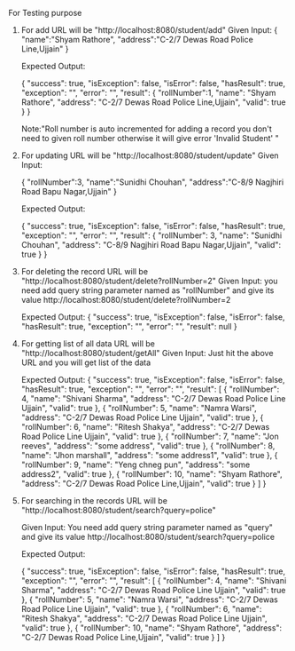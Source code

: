 For Testing purpose


1. For add URL will be "http://localhost:8080/student/add"
	Given Input:
	{
	"name":"Shyam Rathore",
	"address":"C-2/7 Dewas Road Police Line,Ujjain"
	}
	
	Expected Output:
	
	{
    "success": true,
    "isException": false,
    "isError": false,
    "hasResult": true,
    "exception": "",
    "error": "",
	"result": {
        "rollNumber":1,
        "name": "Shyam Rathore",
        "address": "C-2/7 Dewas Road Police Line,Ujjain",
        "valid": true
    }
	}
	
	Note:"Roll number is auto incremented for adding a record you don't need to given roll number otherwise it will give error 'Invalid Student' "

	
2. For updating URL will be "http://localhost:8080/student/update"
	Given Input:
	
	{
	"rollNumber":3,
	"name":"Sunidhi Chouhan",
	"address":"C-8/9 Nagjhiri Road Bapu Nagar,Ujjain"
	}
	
	Expected Output:
	
	
	{
    "success": true,
    "isException": false,
    "isError": false,
    "hasResult": true,
    "exception": "",
    "error": "",
    "result": {
        "rollNumber": 3,
        "name": "Sunidhi Chouhan",
        "address": "C-8/9 Nagjhiri Road Bapu Nagar,Ujjain",
        "valid": true
    }
	}
	


3. For deleting the record URL will be "http://localhost:8080/student/delete?rollNumber=2"
	Given Input:
	you need add query string parameter named as "rollNumber" and give its value
	http://localhost:8080/student/delete?rollNumber=2
	
	Expected Output:
	{
    "success": true,
    "isException": false,
    "isError": false,
    "hasResult": true,
    "exception": "",
    "error": "",
    "result": null
	}
	
	
4. For getting list of all data URL will be  "http://localhost:8080/student/getAll"
	Given Input:
	Just hit the above URL and you will get list of the data
	
	Expected Output:
	{
    "success": true,
    "isException": false,
    "isError": false,
    "hasResult": true,
    "exception": "",
    "error": "",
    "result": [
        {
            "rollNumber": 4,
            "name": "Shivani Sharma",
            "address": "C-2/7 Dewas Road Police Line Ujjain",
            "valid": true
        },
        {
            "rollNumber": 5,
            "name": "Namra Warsi",
            "address": "C-2/7 Dewas Road Police Line Ujjain",
            "valid": true
        },
        {
            "rollNumber": 6,
            "name": "Ritesh Shakya",
            "address": "C-2/7 Dewas Road Police Line Ujjain",
            "valid": true
        },
        {
            "rollNumber": 7,
            "name": "Jon reeves",
            "address": "some address",
            "valid": true
        },
        {
            "rollNumber": 8,
            "name": "Jhon marshall",
            "address": "some address1",
            "valid": true
        },
        {
            "rollNumber": 9,
            "name": "Yeng chneg pun",
            "address": "some address2",
            "valid": true
        },
        {
            "rollNumber": 10,
            "name": "Shyam Rathore",
            "address": "C-2/7 Dewas Road Police Line,Ujjain",
            "valid": true
        }
	]
	}
	
5. For searching in the records URL will be "http://localhost:8080/student/search?query=police"

	Given Input: You need add query string parameter named as "query" and give its value
	http://localhost:8080/student/search?query=police
	
	Expected Output:
	
	{
    "success": true,
    "isException": false,
    "isError": false,
    "hasResult": true,
    "exception": "",
    "error": "",
    "result": [
        {
            "rollNumber": 4,
            "name": "Shivani Sharma",
            "address": "C-2/7 Dewas Road Police Line Ujjain",
            "valid": true
        },
        {
            "rollNumber": 5,
            "name": "Namra Warsi",
            "address": "C-2/7 Dewas Road Police Line Ujjain",
            "valid": true
        },
        {
            "rollNumber": 6,
            "name": "Ritesh Shakya",
            "address": "C-2/7 Dewas Road Police Line Ujjain",
            "valid": true
        },
        {
            "rollNumber": 10,
            "name": "Shyam Rathore",
            "address": "C-2/7 Dewas Road Police Line,Ujjain",
            "valid": true
        }
    ]
	}
	
	
	
